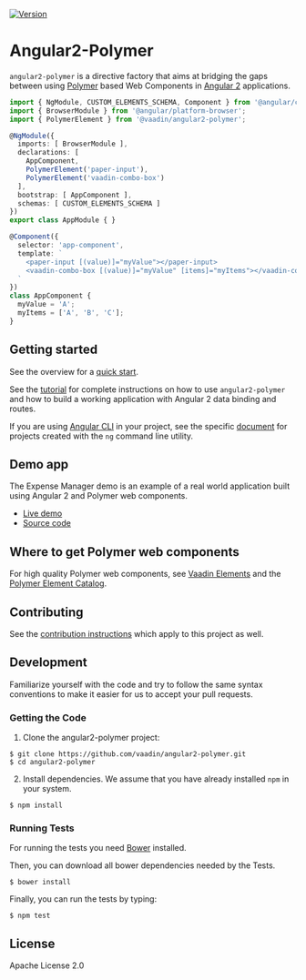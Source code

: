 [![Version](https://img.shields.io/npm/v/@vaadin/angular2-polymer.svg)](https://www.npmjs.com/package/@vaadin/angular2-polymer)

# Angular2-Polymer

`angular2-polymer` is a directive factory that aims at bridging the gaps between using [Polymer](https://www.polymer-project.org) based Web Components in [Angular 2](https://angular.io/) applications.

```typescript
import { NgModule, CUSTOM_ELEMENTS_SCHEMA, Component } from '@angular/core';
import { BrowserModule } from '@angular/platform-browser';
import { PolymerElement } from '@vaadin/angular2-polymer';

@NgModule({
  imports: [ BrowserModule ],
  declarations: [
    AppComponent,
    PolymerElement('paper-input'),
    PolymerElement('vaadin-combo-box')
  ],
  bootstrap: [ AppComponent ],
  schemas: [ CUSTOM_ELEMENTS_SCHEMA ]
})
export class AppModule { }

@Component({
  selector: 'app-component',
  template: `
    <paper-input [(value)]="myValue"></paper-input>
    <vaadin-combo-box [(value)]="myValue" [items]="myItems"></vaadin-combo-box>
  `
})
class AppComponent {
  myValue = 'A';
  myItems = ['A', 'B', 'C'];
}
```

## Getting started

See the overview for a [quick start](https://vaadin.com/docs/-/part/elements/angular2-polymer/overview.html).

See the [tutorial](https://vaadin.com/docs/-/part/elements/angular2-polymer/tutorial-index.html) for complete instructions on how to use `angular2-polymer` and how to build a working application with Angular 2 data binding and routes.

If you are using [Angular CLI](https://github.com/angular/angular-cli) in your project, see the specific [document](https://vaadin.com/docs/-/part/elements/angular2-polymer/ng-cli-webpack.html) for projects created with the `ng` command line utility.

## Demo app

The Expense Manager demo is an example of a real world application built using Angular 2 and Polymer web components.

- [Live demo](http://demo.vaadin.com/expense-manager-ng)
- [Source code](https://github.com/vaadin/expense-manager-ng2-demo)

## Where to get Polymer web components

For high quality Polymer web components, see [Vaadin Elements](https://vaadin.com/elements) and the [Polymer Element Catalog](https://elements.polymer-project.org).

## Contributing

See the [contribution instructions](https://github.com/vaadin/vaadin-core-elements#contributing) which apply to this project as well.

## Development

Familiarize yourself with the code and try to follow the same syntax conventions to make it easier for us to accept your pull requests.

### Getting the Code

1. Clone the angular2-polymer project:

  ```shell
  $ git clone https://github.com/vaadin/angular2-polymer.git
  $ cd angular2-polymer
  ```

2. Install dependencies. We assume that you have already installed `npm` in your system.

  ```shell
  $ npm install
  ```

### Running Tests

For running the tests you need [Bower](http://bower.io) installed.

Then, you can download all bower dependencies needed by the Tests.

  ```shell
  $ bower install
  ```

Finally, you can run the tests by typing:

  ```shell
  $ npm test
  ```

## License

Apache License 2.0
